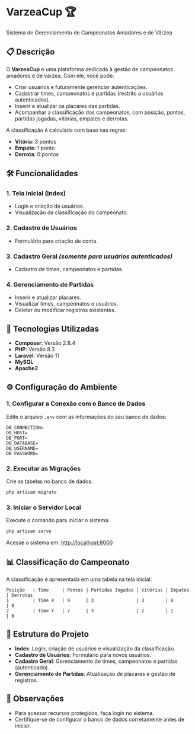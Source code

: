 # VarzeaCup 🏆  
Sistema de Gerenciamento de Campeonatos Amadores e de Várzea  

## 📋 Descrição  
O **VarzeaCup** é uma plataforma dedicada à gestão de campeonatos amadores e de várzea. Com ele, você pode:  
- Criar usuários e futuramente gerenciar autenticações.  
- Cadastrar times, campeonatos e partidas (restrito a usuários autenticados).  
- Inserir e atualizar os placares das partidas.  
- Acompanhar a classificação dos campeonatos, com posição, pontos, partidas jogadas, vitórias, empates e derrotas.  

A classificação é calculada com base nas regras:  
- **Vitória**: 3 pontos  
- **Empate**: 1 ponto  
- **Derrota**: 0 pontos  

## 🛠️ Funcionalidades  
### 1. **Tela Inicial (Index)**  
- Login e criação de usuários.  
- Visualização da classificação do campeonato.  

### 2. **Cadastro de Usuários**  
- Formulário para criação de conta.  

### 3. **Cadastro Geral** *(somente para usuários autenticados)*  
- Cadastro de times, campeonatos e partidas.  

### 4. **Gerenciamento de Partidas**  
- Inserir e atualizar placares.  
- Visualizar times, campeonatos e usuários.  
- Deletar ou modificar registros existentes.  

## 🚀 Tecnologias Utilizadas  
- **Composer**: Versão 2.8.4  
- **PHP**: Versão 8.3  
- **Laravel**: Versão 11  
- **MySQL**  
- **Apache2**  

## ⚙️ Configuração do Ambiente  
### 1. Configurar a Conexão com o Banco de Dados  
Edite o arquivo `.env` com as informações do seu banco de dados:  
```env
DB_CONNECTION=
DB_HOST=
DB_PORT=
DB_DATABASE=
DB_USERNAME=
DB_PASSWORD=
```  

### 2. Executar as Migrações  
Crie as tabelas no banco de dados:  
```bash
php artisan migrate
```  

### 3. Iniciar o Servidor Local  
Execute o comando para iniciar o sistema:  
```bash
php artisan serve
```  

Acesse o sistema em: [http://localhost:8000](http://localhost:8000)  

## 📊 Classificação do Campeonato  
A classificação é apresentada em uma tabela na tela inicial:  
```
Posição   | Time     | Pontos | Partidas Jogadas | Vitórias | Empates | Derrotas  
1         | Time X   | 9      | 3                | 3        | 0       | 0  
2         | Time Y   | 7      | 3                | 2        | 1       | 0  
```  

## 📂 Estrutura do Projeto  
- **Index**: Login, criação de usuários e visualização da classificação.  
- **Cadastro de Usuários**: Formulário para novos usuários.  
- **Cadastro Geral**: Gerenciamento de times, campeonatos e partidas (autenticado).  
- **Gerenciamento de Partidas**: Atualização de placares e gestão de registros.  

## 📝 Observações  
- Para acessar recursos protegidos, faça login no sistema.  
- Certifique-se de configurar o banco de dados corretamente antes de iniciar.  
 
